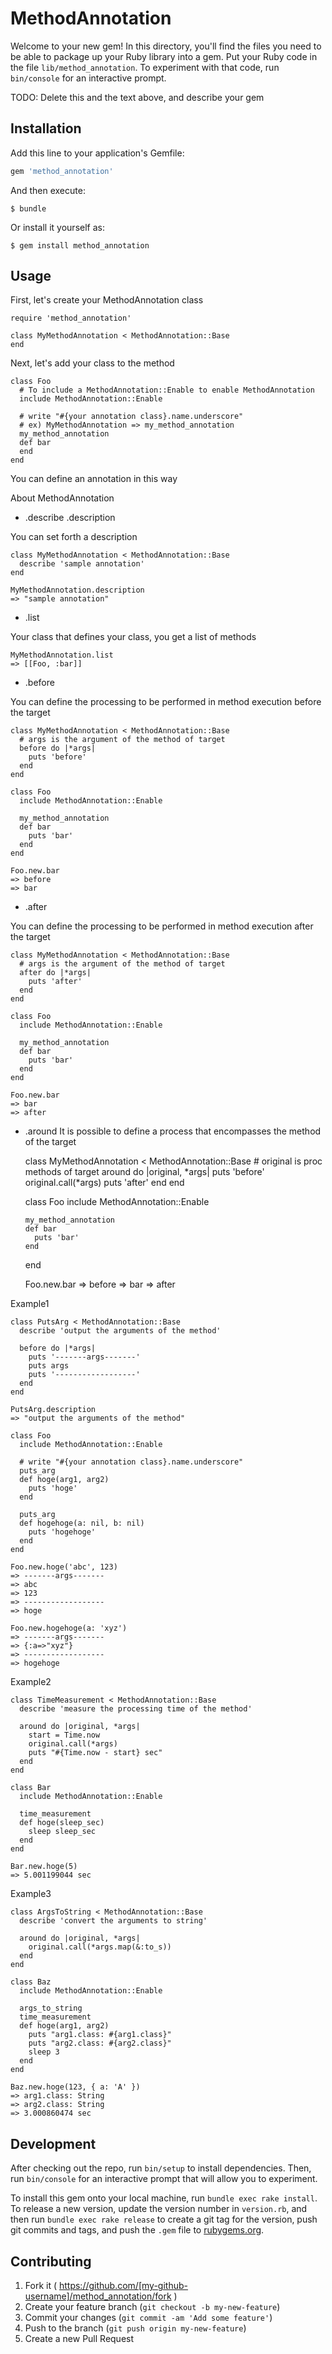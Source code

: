 # MethodAnnotation

Welcome to your new gem! In this directory, you'll find the files you need to be able to package up your Ruby library into a gem. Put your Ruby code in the file `lib/method_annotation`. To experiment with that code, run `bin/console` for an interactive prompt.

TODO: Delete this and the text above, and describe your gem

## Installation

Add this line to your application's Gemfile:

```ruby
gem 'method_annotation'
```

And then execute:

    $ bundle

Or install it yourself as:

    $ gem install method_annotation

## Usage

First, let's create your MethodAnnotation class

    require 'method_annotation'

    class MyMethodAnnotation < MethodAnnotation::Base
    end

Next, let's add your class to the method

    class Foo
      # To include a MethodAnnotation::Enable to enable MethodAnnotation
      include MethodAnnotation::Enable

      # write "#{your annotation class}.name.underscore"
      # ex) MyMethodAnnotation => my_method_annotation
      my_method_annotation
      def bar
      end
    end

You can define an annotation in this way


About MethodAnnotation
- .describe .description

You can set forth a description

    class MyMethodAnnotation < MethodAnnotation::Base
      describe 'sample annotation'
    end

    MyMethodAnnotation.description
    => "sample annotation"

- .list

Your class that defines your class, you get a list of methods

    MyMethodAnnotation.list
    => [[Foo, :bar]]

- .before

You can define the processing to be performed in method execution before the target

    class MyMethodAnnotation < MethodAnnotation::Base
      # args is the argument of the method of target
      before do |*args|
        puts 'before'
      end
    end
    
    class Foo
      include MethodAnnotation::Enable

      my_method_annotation
      def bar
        puts 'bar'
      end
    end

    Foo.new.bar
    => before
    => bar

- .after

You can define the processing to be performed in method execution after the target

    class MyMethodAnnotation < MethodAnnotation::Base
      # args is the argument of the method of target
      after do |*args|
        puts 'after'
      end
    end
    
    class Foo
      include MethodAnnotation::Enable

      my_method_annotation
      def bar
        puts 'bar'
      end
    end

    Foo.new.bar
    => bar
    => after

- .around
It is possible to define a process that encompasses the method of the target

    class MyMethodAnnotation < MethodAnnotation::Base
      # original is proc methods of target
      around do |original, *args| 
        puts 'before'
        original.call(*args)
        puts 'after'
      end
    end
    
    class Foo
      include MethodAnnotation::Enable

      my_method_annotation
      def bar
        puts 'bar'
      end
    end

    Foo.new.bar
    => before
    => bar
    => after

Example1

    class PutsArg < MethodAnnotation::Base
      describe 'output the arguments of the method'

      before do |*args| 
        puts '-------args-------'
        puts args 
        puts '------------------'
      end
    end
    
    PutsArg.description
    => "output the arguments of the method"    

    class Foo
      include MethodAnnotation::Enable

      # write "#{your annotation class}.name.underscore"
      puts_arg
      def hoge(arg1, arg2)
        puts 'hoge'
      end

      puts_arg
      def hogehoge(a: nil, b: nil)
        puts 'hogehoge'
      end
    end   

    Foo.new.hoge('abc', 123)
    => -------args-------
    => abc
    => 123
    => ------------------
    => hoge
    
    Foo.new.hogehoge(a: 'xyz')
    => -------args-------
    => {:a=>"xyz"}
    => ------------------
    => hogehoge

Example2

    class TimeMeasurement < MethodAnnotation::Base
      describe 'measure the processing time of the method'

      around do |original, *args| 
        start = Time.now
        original.call(*args)
        puts "#{Time.now - start} sec"
      end
    end
    
    class Bar
      include MethodAnnotation::Enable
      
      time_measurement
      def hoge(sleep_sec)
        sleep sleep_sec
      end
    end
    
    Bar.new.hoge(5)
    => 5.001199044 sec

Example3

    class ArgsToString < MethodAnnotation::Base
      describe 'convert the arguments to string'

      around do |original, *args| 
        original.call(*args.map(&:to_s))
      end
    end
    
    class Baz
      include MethodAnnotation::Enable

      args_to_string
      time_measurement
      def hoge(arg1, arg2)
        puts "arg1.class: #{arg1.class}"
        puts "arg2.class: #{arg2.class}"
        sleep 3
      end
    end

    Baz.new.hoge(123, { a: 'A' })
    => arg1.class: String
    => arg2.class: String
    => 3.000860474 sec

## Development

After checking out the repo, run `bin/setup` to install dependencies. Then, run `bin/console` for an interactive prompt that will allow you to experiment.

To install this gem onto your local machine, run `bundle exec rake install`. To release a new version, update the version number in `version.rb`, and then run `bundle exec rake release` to create a git tag for the version, push git commits and tags, and push the `.gem` file to [rubygems.org](https://rubygems.org).

## Contributing

1. Fork it ( https://github.com/[my-github-username]/method_annotation/fork )
2. Create your feature branch (`git checkout -b my-new-feature`)
3. Commit your changes (`git commit -am 'Add some feature'`)
4. Push to the branch (`git push origin my-new-feature`)
5. Create a new Pull Request

